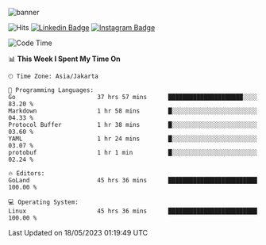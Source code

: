![banner](https://readme-typing-svg.herokuapp.com/?lines=Hello,+There!+👋;This+is+ryanbekhen....;Nice+to+meet+you!&center=false)

![Hits](https://hits.seeyoufarm.com/api/count/incr/badge.svg?url=https%3A%2F%2Fgithub.com%2Fryanbekhen%2Fhit-counter&count_bg=%2379C83D&title_bg=%23555555&icon=github.svg&icon_color=%23E7E7E7&title=Provile+views&edge_flat=true)
[![Linkedin Badge](https://img.shields.io/badge/-LinkedIn-0e76a8?style=flat-square&logo=Linkedin&logoColor=white)](https://linkedin.com/in/ryanbekhen)
[![Instagram Badge](https://img.shields.io/badge/-Instagram-e4405f?style=flat-square&logo=Instagram&logoColor=white)](https://instagram.com/ryanbekhen.dev/)

<!--START_SECTION:waka-->
![Code Time](http://img.shields.io/badge/Code%20Time-306%20hrs%2052%20mins-blue)

📊 **This Week I Spent My Time On** 

```text
🕑︎ Time Zone: Asia/Jakarta

💬 Programming Languages: 
Go                       37 hrs 57 mins      █████████████████████░░░░   83.20 % 
Markdown                 1 hr 58 mins        █░░░░░░░░░░░░░░░░░░░░░░░░   04.33 % 
Protocol Buffer          1 hr 38 mins        █░░░░░░░░░░░░░░░░░░░░░░░░   03.60 % 
YAML                     1 hr 24 mins        █░░░░░░░░░░░░░░░░░░░░░░░░   03.07 % 
protobuf                 1 hr 1 min          █░░░░░░░░░░░░░░░░░░░░░░░░   02.24 % 

🔥 Editors: 
GoLand                   45 hrs 36 mins      █████████████████████████   100.00 % 

💻 Operating System: 
Linux                    45 hrs 36 mins      █████████████████████████   100.00 % 
```


 Last Updated on 18/05/2023 01:19:49 UTC
<!--END_SECTION:waka-->
